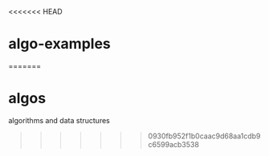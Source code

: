 <<<<<<< HEAD
# algo-examples
=======
# algos
algorithms and data structures
>>>>>>> 0930fb952f1b0caac9d68aa1cdb9c6599acb3538
